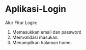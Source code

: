 # Aplikasi-Login


Alur Fitur Login:
1. Memasukkan email dan password
2. Memvalidasi masukan.
3. Menampilkan halaman home.
